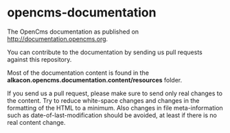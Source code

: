 opencms-documentation
=====================

The OpenCms documentation as published on http://documentation.opencms.org.

You can contribute to the documentation by sending us pull requests against this repository. 

Most of the documentation content is found in the **alkacon.opencms.documentation.content/resources** folder. 

If you send us a pull request, please make sure to send only real changes to the content. Try to reduce white-space changes and changes in the formatting of the HTML to a minimum. Also changes in file meta-information such as date-of-last-modification should be avoided, at least if there is no real content change.


